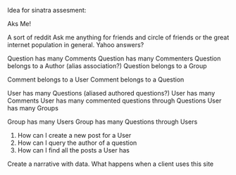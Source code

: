 Idea for sinatra assesment:

Aks Me!

A sort of reddit Ask me anything for friends and circle of friends or the great internet population in general. Yahoo answers?


Question has many Comments
Question has many Commenters
Question belongs to a Author (alias association?)
Question belongs to a Group

Comment belongs to a User
Comment belongs to a Question

User has many Questions (aliased authored questions?)
User has many Comments
User has many commented questions through Questions
User has many Groups

Group has many Users
Group has many Questions through Users

1. How can I create a new post for a User
2. How can I query the author of a question
3. How can I find all the posts a User has

Create a narrative with data. What happens when a client uses this site
